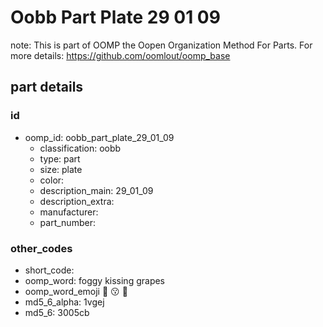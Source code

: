 # Oobb Part Plate 29 01 09  

note: This is part of OOMP the Oopen Organization Method For Parts. For more details: https://github.com/oomlout/oomp_base

##  part details





### id
* oomp_id: oobb_part_plate_29_01_09
  * classification: oobb
  * type: part
  * size: plate
  * color: 
  * description_main: 29_01_09
  * description_extra: 
  * manufacturer: 
  * part_number: 

### other_codes
* short_code: 
* oomp_word: foggy kissing grapes
* oomp_word_emoji :foggy: :kissing: :grapes:
* md5_6_alpha: 1vgej
* md5_6: 3005cb